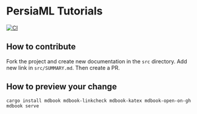PersiaML Tutorials
======
[![CI](https://github.com/PersiaML/tutorials/actions/workflows/ci.yml/badge.svg)](https://github.com/PersiaML/tutorials/actions/workflows/ci.yml)

## How to contribute

Fork the project and create new documentation in the `src` directory. Add new link in `src/SUMMARY.md`. Then create a PR.

## How to preview your change

```shell
cargo install mdbook mdbook-linkcheck mdbook-katex mdbook-open-on-gh
mdbook serve
```
